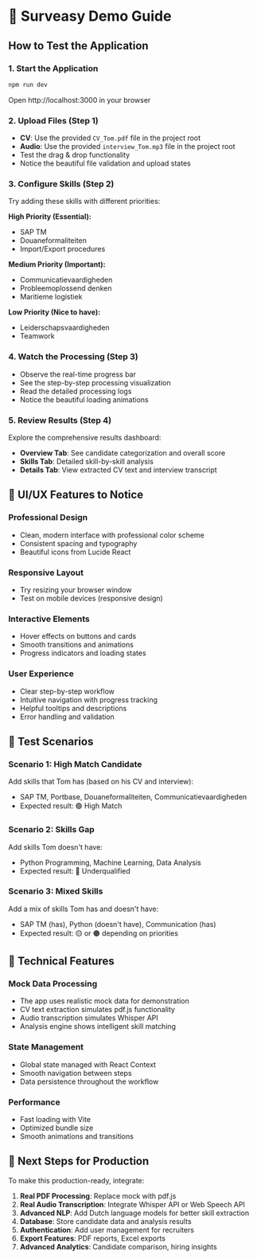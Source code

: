 # 🎯 Surveasy Demo Guide

## How to Test the Application

### 1. **Start the Application**
```bash
npm run dev
```
Open http://localhost:3000 in your browser

### 2. **Upload Files (Step 1)**
- **CV**: Use the provided `CV_Tom.pdf` file in the project root
- **Audio**: Use the provided `interview_Tom.mp3` file in the project root
- Test the drag & drop functionality
- Notice the beautiful file validation and upload states

### 3. **Configure Skills (Step 2)**
Try adding these skills with different priorities:

**High Priority (Essential):**
- SAP TM
- Douaneformaliteiten
- Import/Export procedures

**Medium Priority (Important):**
- Communicatievaardigheden
- Probleemoplossend denken
- Maritieme logistiek

**Low Priority (Nice to have):**
- Leiderschapsvaardigheden
- Teamwork

### 4. **Watch the Processing (Step 3)**
- Observe the real-time progress bar
- See the step-by-step processing visualization
- Read the detailed processing logs
- Notice the beautiful loading animations

### 5. **Review Results (Step 4)**
Explore the comprehensive results dashboard:

- **Overview Tab**: See candidate categorization and overall score
- **Skills Tab**: Detailed skill-by-skill analysis
- **Details Tab**: View extracted CV text and interview transcript

## 🎨 UI/UX Features to Notice

### **Professional Design**
- Clean, modern interface with professional color scheme
- Consistent spacing and typography
- Beautiful icons from Lucide React

### **Responsive Layout**
- Try resizing your browser window
- Test on mobile devices (responsive design)

### **Interactive Elements**
- Hover effects on buttons and cards
- Smooth transitions and animations
- Progress indicators and loading states

### **User Experience**
- Clear step-by-step workflow
- Intuitive navigation with progress tracking
- Helpful tooltips and descriptions
- Error handling and validation

## 🧪 Test Scenarios

### **Scenario 1: High Match Candidate**
Add skills that Tom has (based on his CV and interview):
- SAP TM, Portbase, Douaneformaliteiten, Communicatievaardigheden
- Expected result: 🟢 High Match

### **Scenario 2: Skills Gap**
Add skills Tom doesn't have:
- Python Programming, Machine Learning, Data Analysis
- Expected result: 🔴 Underqualified

### **Scenario 3: Mixed Skills**
Add a mix of skills Tom has and doesn't have:
- SAP TM (has), Python (doesn't have), Communication (has)
- Expected result: 🟡 or 🟠 depending on priorities

## 🔧 Technical Features

### **Mock Data Processing**
- The app uses realistic mock data for demonstration
- CV text extraction simulates pdf.js functionality
- Audio transcription simulates Whisper API
- Analysis engine shows intelligent skill matching

### **State Management**
- Global state managed with React Context
- Smooth navigation between steps
- Data persistence throughout the workflow

### **Performance**
- Fast loading with Vite
- Optimized bundle size
- Smooth animations and transitions

## 🚀 Next Steps for Production

To make this production-ready, integrate:

1. **Real PDF Processing**: Replace mock with pdf.js
2. **Real Audio Transcription**: Integrate Whisper API or Web Speech API
3. **Advanced NLP**: Add Dutch language models for better skill extraction
4. **Database**: Store candidate data and analysis results
5. **Authentication**: Add user management for recruiters
6. **Export Features**: PDF reports, Excel exports
7. **Advanced Analytics**: Candidate comparison, hiring insights
